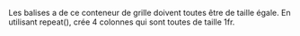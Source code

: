 Les balises a de ce conteneur de grille doivent toutes être de taille égale.
En utilisant repeat(), crée 4 colonnes qui sont toutes de taille 1fr.

